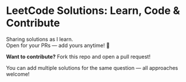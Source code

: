 # LeetCode Solutions: Learn, Code & Contribute

Sharing solutions as I learn.  
Open for your PRs — add yours anytime! 🚀

**Want to contribute?** Fork this repo and open a pull request!

You can add multiple solutions for the same question — all approaches welcome!
